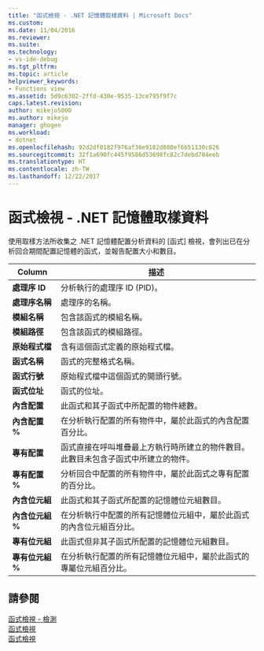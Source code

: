 ```yaml
---
title: "函式檢視 - .NET 記憶體取樣資料 | Microsoft Docs"
ms.custom: 
ms.date: 11/04/2016
ms.reviewer: 
ms.suite: 
ms.technology:
- vs-ide-debug
ms.tgt_pltfrm: 
ms.topic: article
helpviewer_keywords:
- Functions view
ms.assetid: 5d9c6302-2ffd-430e-9535-13ce795f9f7c
caps.latest.revision: 
author: mikejo5000
ms.author: mikejo
manager: ghogen
ms.workload:
- dotnet
ms.openlocfilehash: 92d2df0182f976af36e9182d080ef6b51130c826
ms.sourcegitcommit: 32f1a690fc445f9586d53698fc82c7debd784eeb
ms.translationtype: HT
ms.contentlocale: zh-TW
ms.lasthandoff: 12/22/2017
---
```

# <a name="functions-view---net-memory-sampling-data"></a>函式檢視 - .NET 記憶體取樣資料
使用取樣方法所收集之 .NET 記憶體配置分析資料的 [函式] 檢視，會列出已在分析回合期間配置記憶體的函式，並報告配置大小和數目。  
  
|Column|描述|  
|------------|-----------------|  
|**處理序 ID**|分析執行的處理序 ID (PID)。|  
|**處理序名稱**|處理序的名稱。|  
|**模組名稱**|包含該函式的模組名稱。|  
|**模組路徑**|包含該函式的模組路徑。|  
|**原始程式檔**|含有這個函式定義的原始程式檔。|  
|**函式名稱**|函式的完整格式名稱。|  
|**函式行號**|原始程式檔中這個函式的開頭行號。|  
|**函式位址**|函式的位址。|  
|**內含配置**|此函式和其子函式中所配置的物件總數。|  
|**內含配置 %**|在分析執行配置的所有物件中，屬於此函式的內含配置百分比。|  
|**專有配置**|函式直接在呼叫堆疊最上方執行時所建立的物件數目。 此數目未包含子函式中所建立的物件。|  
|**專有配置 %**|分析回合中配置的所有物件中，屬於此函式之專有配置的百分比。|  
|**內含位元組**|此函式和其子函式所配置的記憶體位元組數目。|  
|**內含位元組 %**|在分析執行中配置的所有記憶體位元組中，屬於此函式的內含位元組百分比。|  
|**專有位元組**|此函式但非其子函式所配置的記憶體位元組數目。|  
|**專有位元組 %**|在分析執行配置的所有記憶體位元組中，屬於此函式的專屬位元組百分比。|  
  
## <a name="see-also"></a>請參閱  
 [函式檢視 - 檢測](../profiling/functions-view-dotnet-memory-instrumentation-data.md)   
 [函式檢視](../profiling/functions-view-sampling-data.md)   
 [函式檢視](../profiling/functions-view-instrumentation-data.md)